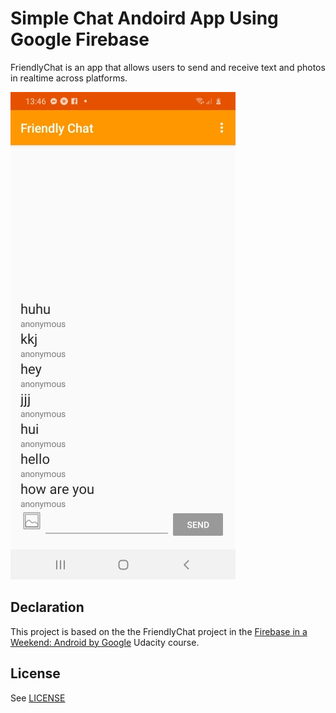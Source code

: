 # Simple Chat Andoird App Using Google Firebase 

FriendlyChat is an app that allows users to send and receive text and photos in realtime across platforms.


![Screenshot](screenshot.jpg)

## Declaration

This project is based on the the FriendlyChat project in the [Firebase in a Weekend: Android by Google](https://www.udacity.com/course/firebase-in-a-weekend-by-google-android--ud0352) Udacity course.


## License
See [LICENSE](LICENSE)
